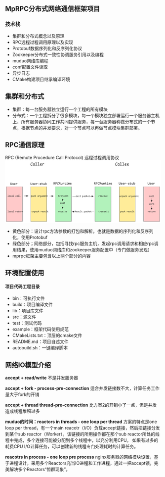 ## MpRPC分布式网络通信框架项目
### 技术栈
- 集群和分布式概念以及原理
- RPC远程过程调用原理以及实现
- Protobuf数据序列化和反序列化协议
- Zookeeper分布式一致性协调服务引用以及编程
- muduo网络库编程
- conf配置文件读取
- 异步日志
- CMake构建项目继承编译环境

## 集群和分布式
- 集群：每一台服务器独立运行一个工程的所有模块
- 分布式：一个工程拆分了很多模块，每一个模块独立部署运行一个服务器主机上，所有服务器协同工作共同提供服务，每一台服务器称做分布式的一个节点，根据节点的并发要求，对一个节点可以再做节点模块集群部署。

## RPC通信原理
RPC (Remote Procedure Call Protocol) 远程过程调用协议
![](./img/RPC远程过程调用.png)
- 黄色部分：设计rpc方法参数的打包和解析，也就是数据的序列化和反序列化，使用Protobuf
- 绿色部分；网络部分，包括寻找rpc服务主机，发起rpc调用请求和相应rpc调用结果，使用muduo网络库和zookeeper服务配置中（专门做服务发现）
- mprpc框架主要包含以上两个部分的内容

## 环境配置使用
#### 项目代码工程目录
- bin：可执行文件
- build：项目编译文件
- lib：项目库文件
- src：源文件
- test：测试代码
- example：框架代码使用规范
- CMakeLists.txt：顶层的cmake文件
- README.md：项目自述文件
- autobuild.sh：一键编译脚本

## 网络IO模型介绍
**accept + read/write**
不是并发服务器

**accept + fork - process-pre-connection**
适合并发链接数不大，计算任务工作量大于fork的开销

**accept + thread thread-pre-connection**
比方案2的开销小了一点，但是并发造成线程堆积过多

**muduo的时间：reactors in threads - one loop per thread**
方案的特点是one loop per thread，有一个main reacotr（I/O）负载accept链接，然后把链接分发到某个sub reactor（Worker），该链接的所用操作都在那个sub reactor所处的线程中完成，多个连接可能被分配到多个线程中，以充分利用CPU。
如果有过多的耗费CPU I/O计算任务，可以创建新的线程专门处理耗时的计算任务。

**reacotrs in process - one loop pre process**
nginx服务器的网络模块设置，基于进程设计，采用多个Reactors充当IO进程和工作进程，通过一把accept锁，完美解决多个Reactors“惊群现象”。
